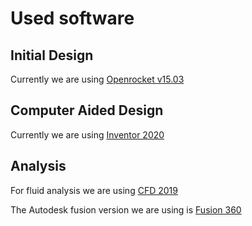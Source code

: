 # Used software

## Initial Design

Currently we are using [Openrocket v15.03](https://github.com/openrocket/openrocket/releases/download/release-15.03/OpenRocket-15.03.jar)

## Computer Aided Design

Currently we are using [Inventor 2020](https://knowledge.autodesk.com/support/inventor/learn-explore/caas/CloudHelp/cloudhelp/2020/ENU/Inventor-WhatsNew/files/GUID-8126E8EE-422A-4DEF-9B14-513D87BD4122-htm.html#:~:text=This%20year%20we%20celebrate%20Inventor's,the%20release%20of%20Inventor%202020.&text=Inventor%202020%20delivers%3A,a%20modernized%20look%20and%20feel.)

## Analysis

For fluid analysis we are using [CFD 2019](https://knowledge.autodesk.com/support/cfd/troubleshooting/caas/downloads/content/autodesk-cfd-2019-download-and-install-help-documentation.html)

The Autodesk fusion version we are using is [Fusion 360](https://www.autodesk.com/products/fusion-360/free-trial)
